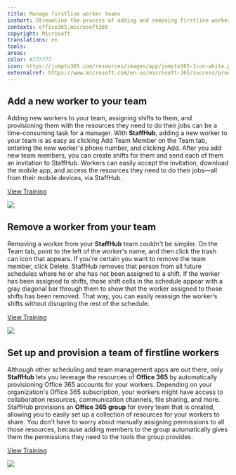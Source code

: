 ```yaml
---
title: Manage firstline worker teams
inshort: Streamline the process of adding and removing firstline workers in your schedules.
contexts: office365,microsoft365
copyright: Microsoft
translations: en
tools: 
areas: 
color: #777777
icon: https://jumpto365.com/resources/images/app/jumpto365-Icon-white.png
externalref: https://www.microsoft.com/en-us/microsoft-365/success/productivitylibrary/manage-firstline-worker-teams
---
```


## Add a new worker to your team

Adding new workers to your team, assigning shifts to them, and provisioning them with the resources they need to do their jobs can be a time-consuming task for a manager. With **StaffHub**, adding a new worker to your team is as easy as clicking Add Team Member on the Team tab, entering the new worker's phone number, and clicking Add. After you add new team members, you can create shifts for them and send each of them an invitation to StaffHub. Workers can easily accept the invitation, download the mobile app, and access the resources they need to do their jobs—all from their mobile devices, via StaffHub.

[View Training](https://support.office.com/article/Add-employees-or-groups-in-Microsoft-StaffHub-f56ba0bb-8ca2-4583-8c0e-e10be3fc8985)

![](http://img-prod-cms-rt-microsoft-com.akamaized.net/cms/api/am/imageFileData/RE1NNS1?ver=35a8)

## Remove a worker from your team

Removing a worker from your **StaffHub** team couldn't be simpler. On the Team tab, point to the left of the worker's name, and then click the trash can icon that appears. If you're certain you want to remove the team member, click Delete. StaffHub removes that person from all future schedules where he or she has not been assigned to a shift. If the worker has been assigned to shifts, those shift cells in the schedule appear with a gray diagonal bar through them to show that the worker assigned to those shifts has been removed. That way, you can easily reassign the worker’s shifts without disrupting the rest of the schedule.

[View Training](https://support.office.com/article/Add-employees-or-groups-in-Microsoft-StaffHub-f56ba0bb-8ca2-4583-8c0e-e10be3fc8985)

![](http://img-prod-cms-rt-microsoft-com.akamaized.net/cms/api/am/imageFileData/RE1NP9n?ver=d78e)

## Set up and provision a team of firstline workers

Although other scheduling and team management apps are out there, only **StaffHub** lets you leverage the resources of **Office 365** by automatically provisioning Office 365 accounts for your workers. Depending on your organization's Office 365 subscription, your workers might have access to collaboration resources, communication channels, file sharing, and more. StaffHub provisions an **Office 365 group** for every team that is created, allowing you to easily set up a collection of resources for your workers to share. You don't have to worry about manually assigning permissions to all those resources, because adding members to the group automatically gives them the permissions they need to the tools the group provides.

[View Training](https://support.office.com/article/Let-Microsoft-StaffHub-provision-accounts-for-deskless-workers-22ef209e-603c-4b32-98a0-4a9a9b50eec9)

![](http://img-prod-cms-rt-microsoft-com.akamaized.net/cms/api/am/imageFileData/RE1NOmO?ver=3476)

